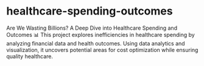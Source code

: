 # healthcare-spending-outcomes
Are We Wasting Billions? A Deep Dive into Healthcare Spending and Outcomes 📊 This project explores inefficiencies in healthcare spending by analyzing financial data and health outcomes. Using data analytics and visualization, it uncovers potential areas for cost optimization while ensuring quality healthcare.
